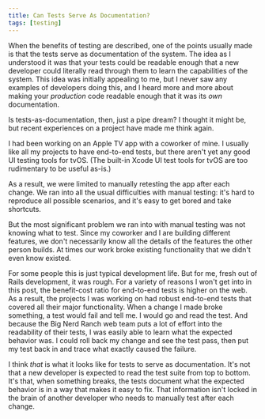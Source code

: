 ```yaml
---
title: Can Tests Serve As Documentation?
tags: [testing]
---
```


When the benefits of testing are described, one of the points usually made is that the tests serve as documentation of the system. The idea as I understood it was that your tests could be readable enough that a new developer could literally read through them to learn the capabilities of the system. This idea was initially appealing to me, but I never saw any examples of developers doing this, and I heard more and more about making your _production_ code readable enough that it was its _own_ documentation.

Is tests-as-documentation, then, just a pipe dream? I thought it might be, but recent experiences on a project have made me think again.

I had been working on an Apple TV app with a coworker of mine. I usually like all my projects to have end-to-end tests, but there aren't yet any good UI testing tools for tvOS. (The built-in Xcode UI test tools for tvOS are too rudimentary to be useful as-is.)

As a result, we were limited to manually retesting the app after each change. We ran into all the usual difficulties with manual testing: it's hard to reproduce all possible scenarios, and it's easy to get bored and take shortcuts.

But the most significant problem we ran into with manual testing was not knowing what to test. Since my coworker and I are building different features, we don't necessarily know all the details of the features the other person builds. At times our work broke existing functionality that we didn't even know existed.

For some people this is just typical development life. But for me, fresh out of Rails development, it was rough. For a variety of reasons I won't get into in this post, the benefit-cost ratio for end-to-end tests is higher on the web. As a result, the projects I was working on had robust end-to-end tests that covered all their major functionality. When a change I made broke something, a test would fail and tell me. I would go and read the test. And because the Big Nerd Ranch web team puts a lot of effort into the readability of their tests, I was easily able to learn what the expected behavior was. I could roll back my change and see the test pass, then put my test back in and trace what exactly caused the failure.

I think _that_ is what it looks like for tests to serve as documentation. It's not that a new developer is expected to read the test suite from top to bottom. It's that, when something breaks, the tests document what the expected behavior is in a way that makes it easy to fix. That information isn't locked in the brain of another developer who needs to manually test after each change.
